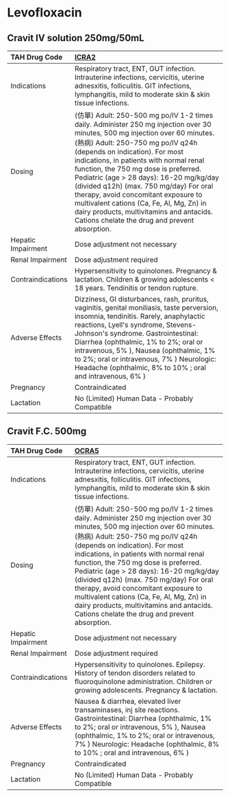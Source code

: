 # Levofloxacin

## Cravit IV solution 250mg/50mL

| TAH Drug Code      | [**ICRA2**](https://www.tahsda.org.tw/drugs/hissearch.php?drug_code=ICRA2)                                                                                                                                                                                                                                                                                                                                                                                                                                                                                   |
|:-------------------|:-------------------------------------------------------------------------------------------------------------------------------------------------------------------------------------------------------------------------------------------------------------------------------------------------------------------------------------------------------------------------------------------------------------------------------------------------------------------------------------------------------------------------------------------------------------|
| Indications        | Respiratory tract, ENT, GUT infection. Intrauterine infections, cervicitis, uterine adnesxitis, folliculitis. GIT infections, lymphangitis, mild to moderate skin & skin tissue infections.                                                                                                                                                                                                                                                                                                                                                                  |
| Dosing             | (仿單) Adult: 250-500 mg po/IV 1-2 times daily. Administer 250 mg injection over 30 minutes, 500 mg injection over 60 minutes. (熱病) Adult: 250-750 mg po/IV q24h (depends on indication). For most indications, in patients with normal renal function, the 750 mg dose is preferred. Pediatric (age > 28 days): 16-20 mg/kg/day (divided q12h) (max. 750 mg/day) For oral therapy, avoid concomitant exposure to multivalent cations (Ca, Fe, Al, Mg, Zn) in dairy products, multivitamins and antacids. Cations chelate the drug and prevent absorption. |
| Hepatic Impairment | Dose adjustment not necessary                                                                                                                                                                                                                                                                                                                                                                                                                                                                                                                                |
| Renal Impairment   | Dose adjustment required                                                                                                                                                                                                                                                                                                                                                                                                                                                                                                                                     |
| Contraindications  | Hypersensitivity to quinolones. Pregnancy & lactation. Children & growing adolescents < 18 years. Tendinitis or tendon rupture.                                                                                                                                                                                                                                                                                                                                                                                                                              |
| Adverse Effects    | Dizziness, GI disturbances, rash, pruritus, vaginitis, genital moniliasis, taste perversion, insomnia, tendinitis. Rarely, anaphylactic reactions, Lyell's syndrome, Stevens-Johnson's syndrome. Gastrointestinal: Diarrhea (ophthalmic, 1% to 2%; oral or intravenous, 5% ), Nausea (ophthalmic, 1% to 2%; oral or intravenous, 7% ) Neurologic: Headache (ophthalmic, 8% to 10% ; oral and intravenous, 6% )                                                                                                                                               |
| Pregnancy          | Contraindicated                                                                                                                                                                                                                                                                                                                                                                                                                                                                                                                                              |
| Lactation          | No (Limited) Human Data - Probably Compatible                                                                                                                                                                                                                                                                                                                                                                                                                                                                                                                |

## Cravit F.C. 500mg

| TAH Drug Code      | [**OCRA5**](https://www.tahsda.org.tw/drugs/hissearch.php?drug_code=OCRA5)                                                                                                                                                                                                                                                                                                                                                                                                                                                                                   |
|:-------------------|:-------------------------------------------------------------------------------------------------------------------------------------------------------------------------------------------------------------------------------------------------------------------------------------------------------------------------------------------------------------------------------------------------------------------------------------------------------------------------------------------------------------------------------------------------------------|
| Indications        | Respiratory tract, ENT, GUT infection. Intrauterine infections, cervicitis, uterine adnesxitis, folliculitis. GIT infections, lymphangitis, mild to moderate skin & skin tissue infections.                                                                                                                                                                                                                                                                                                                                                                  |
| Dosing             | (仿單) Adult: 250-500 mg po/IV 1-2 times daily. Administer 250 mg injection over 30 minutes, 500 mg injection over 60 minutes. (熱病) Adult: 250-750 mg po/IV q24h (depends on indication). For most indications, in patients with normal renal function, the 750 mg dose is preferred. Pediatric (age > 28 days): 16-20 mg/kg/day (divided q12h) (max. 750 mg/day) For oral therapy, avoid concomitant exposure to multivalent cations (Ca, Fe, Al, Mg, Zn) in dairy products, multivitamins and antacids. Cations chelate the drug and prevent absorption. |
| Hepatic Impairment | Dose adjustment not necessary                                                                                                                                                                                                                                                                                                                                                                                                                                                                                                                                |
| Renal Impairment   | Dose adjustment required                                                                                                                                                                                                                                                                                                                                                                                                                                                                                                                                     |
| Contraindications  | Hypersensitivity to quinolones. Epilepsy. History of tendon disorders related to fluoroquinolone administration. Children or growing adolescents. Pregnancy & lactation.                                                                                                                                                                                                                                                                                                                                                                                     |
| Adverse Effects    | Nausea & diarrhea, elevated liver transaminases, inj site reactions. Gastrointestinal: Diarrhea (ophthalmic, 1% to 2%; oral or intravenous, 5% ), Nausea (ophthalmic, 1% to 2%; oral or intravenous, 7% ) Neurologic: Headache (ophthalmic, 8% to 10% ; oral and intravenous, 6% )                                                                                                                                                                                                                                                                           |
| Pregnancy          | Contraindicated                                                                                                                                                                                                                                                                                                                                                                                                                                                                                                                                              |
| Lactation          | No (Limited) Human Data - Probably Compatible                                                                                                                                                                                                                                                                                                                                                                                                                                                                                                                |

